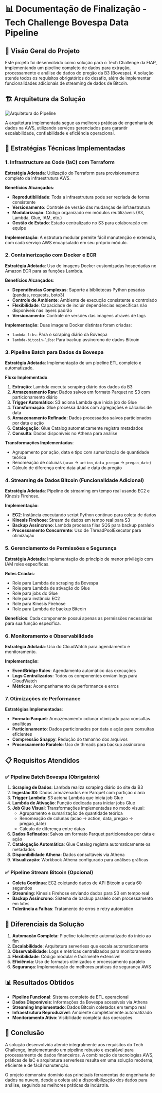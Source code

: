 # 📊 Documentação de Finalização - Tech Challenge Bovespa Data Pipeline

## 🎯 Visão Geral do Projeto

Este projeto foi desenvolvido como solução para o Tech Challenge da FIAP, implementando um pipeline completo de dados para extração, processamento e análise de dados do pregão da B3 (Bovespa). A solução atende todos os requisitos obrigatórios do desafio, além de implementar funcionalidades adicionais de streaming de dados de Bitcoin.

## 🏗️ Arquitetura da Solução

![Arquitetura do Pipeline](assets/image.png)

A arquitetura implementada segue as melhores práticas de engenharia de dados na AWS, utilizando serviços gerenciados para garantir escalabilidade, confiabilidade e eficiência operacional.

## 🔧 Estratégias Técnicas Implementadas

### 1. Infrastructure as Code (IaC) com Terraform

**Estratégia Adotada**: Utilização do Terraform para provisionamento completo da infraestrutura AWS.

**Benefícios Alcançados**:
- **Reprodutibilidade**: Toda a infraestrutura pode ser recriada de forma consistente
- **Versionamento**: Controle de versão das mudanças de infraestrutura
- **Modularização**: Código organizado em módulos reutilizáveis (S3, Lambda, Glue, IAM, etc.)
- **Gestão de Estado**: Estado centralizado no S3 para colaboração em equipe

**Implementação**: A estrutura modular permite fácil manutenção e extensão, com cada serviço AWS encapsulado em seu próprio módulo.

### 2. Containerização com Docker e ECR

**Estratégia Adotada**: Uso de imagens Docker customizadas hospedadas no Amazon ECR para as funções Lambda.

**Benefícios Alcançados**:
- **Dependências Complexas**: Suporte a bibliotecas Python pesadas (pandas, requests, boto3)
- **Controle de Ambiente**: Ambiente de execução consistente e controlado
- **Flexibilidade**: Capacidade de incluir dependências específicas não disponíveis nas layers padrão
- **Versionamento**: Controle de versões das imagens através de tags

**Implementação**: Duas imagens Docker distintas foram criadas:
- `lambda-libs`: Para o scraping diário da Bovespa
- `lambda-bitcoin-libs`: Para backup assíncrono de dados Bitcoin

### 3. Pipeline Batch para Dados da Bovespa

**Estratégia Adotada**: Implementação de um pipeline ETL completo e automatizado.

**Fluxo Implementado**:
1. **Extração**: Lambda executa scraping diário dos dados da B3
2. **Armazenamento Raw**: Dados salvos em formato Parquet no S3 com particionamento diário
3. **Trigger Automático**: S3 aciona Lambda que inicia job do Glue
4. **Transformação**: Glue processa dados com agregações e cálculos de data
5. **Armazenamento Refinado**: Dados processados salvos particionados por data e ação
6. **Catalogação**: Glue Catalog automaticamente registra metadados
7. **Consulta**: Dados disponíveis no Athena para análise

**Transformações Implementadas**:
- Agrupamento por ação, data e tipo com sumarização de quantidade teórica
- Renomeação de colunas (`acao` → `action`, `data_pregao` → `pregao_date`)
- Cálculo de diferença entre data atual e data do pregão

### 4. Streaming de Dados Bitcoin (Funcionalidade Adicional)

**Estratégia Adotada**: Pipeline de streaming em tempo real usando EC2 e Kinesis Firehose.

**Implementação**:
- **EC2**: Instância executando script Python contínuo para coleta de dados
- **Kinesis Firehose**: Stream de dados em tempo real para S3
- **Backup Assíncrono**: Lambda processa filas SQS para backup paralelo
- **Processamento Concorrente**: Uso de ThreadPoolExecutor para otimização

### 5. Gerenciamento de Permissões e Segurança

**Estratégia Adotada**: Implementação do princípio de menor privilégio com IAM roles específicas.

**Roles Criadas**:
- Role para Lambda de scraping da Bovespa
- Role para Lambda de ativação do Glue
- Role para jobs do Glue
- Role para instância EC2
- Role para Kinesis Firehose
- Role para Lambda de backup Bitcoin

**Benefícios**: Cada componente possui apenas as permissões necessárias para sua função específica.

### 6. Monitoramento e Observabilidade

**Estratégia Adotada**: Uso do CloudWatch para agendamento e monitoramento.

**Implementação**:
- **EventBridge Rules**: Agendamento automático das execuções
- **Logs Centralizados**: Todos os componentes enviam logs para CloudWatch
- **Métricas**: Acompanhamento de performance e erros

### 7. Otimizações de Performance

**Estratégias Implementadas**:
- **Formato Parquet**: Armazenamento colunar otimizado para consultas analíticas
- **Particionamento**: Dados particionados por data e ação para consultas eficientes
- **Compressão Snappy**: Redução do tamanho dos arquivos
- **Processamento Paralelo**: Uso de threads para backup assíncrono

## 📋 Requisitos Atendidos

### ✅ Pipeline Batch Bovespa (Obrigatório)

1. **Scraping de Dados**: Lambda realiza scraping diário do site da B3
2. **Ingestão S3**: Dados armazenados em Parquet com partição diária
3. **Trigger Lambda**: S3 aciona Lambda que inicia job Glue
4. **Lambda de Ativação**: Função dedicada para iniciar jobs Glue
5. **Job Glue Visual**: Transformações implementadas no modo visual:
   - Agrupamento e sumarização de quantidade teórica
   - Renomeação de colunas (acao → action, data_pregao → pregao_date)
   - Cálculo de diferença entre datas
6. **Dados Refinados**: Salvos em formato Parquet particionados por data e ação
7. **Catalogação Automática**: Glue Catalog registra automaticamente os metadados
8. **Disponibilidade Athena**: Dados consultáveis via Athena
9. **Visualização**: Workbook Athena configurado para análises gráficas

### ✅ Pipeline Stream Bitcoin (Opcional)

- **Coleta Contínua**: EC2 coletando dados de API Bitcoin a cada 60 segundos
- **Streaming**: Kinesis Firehose enviando dados para S3 em tempo real
- **Backup Assíncrono**: Sistema de backup paralelo com processamento em lotes
- **Tolerância a Falhas**: Tratamento de erros e retry automático

## 🚀 Diferenciais da Solução

1. **Automação Completa**: Pipeline totalmente automatizado do início ao fim
2. **Escalabilidade**: Arquitetura serverless que escala automaticamente
3. **Observabilidade**: Logs e métricas centralizados para monitoramento
4. **Flexibilidade**: Código modular e facilmente extensível
5. **Eficiência**: Uso de formatos otimizados e processamento paralelo
6. **Segurança**: Implementação de melhores práticas de segurança AWS

## 📊 Resultados Obtidos

- **Pipeline Funcional**: Sistema completo de ETL operacional
- **Dados Disponíveis**: Informações da Bovespa acessíveis via Athena
- **Streaming Implementado**: Dados Bitcoin coletados em tempo real
- **Infraestrutura Reproduzível**: Ambiente completamente automatizado
- **Monitoramento Ativo**: Visibilidade completa das operações

## 🎯 Conclusão

A solução desenvolvida atende integralmente aos requisitos do Tech Challenge, implementando um pipeline robusto e escalável para processamento de dados financeiros. A combinação de tecnologias AWS, práticas de IaC e arquitetura serverless resulta em uma solução moderna, eficiente e de fácil manutenção.

O projeto demonstra domínio das principais ferramentas de engenharia de dados na nuvem, desde a coleta até a disponibilização dos dados para análise, seguindo as melhores práticas da indústria.